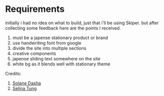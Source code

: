 # Requirements

initially i had no idea on what to build, just that i'll be using Skiper. but after collecting some feedback here are the points I received.

1. must be a japense stationary product or brand
2. use handwriting font from google
3. divide the site into multiple sections
4. creative components
5. japense sliding text somewhere on the site
6. white bg as it blends well with stationary theme

Credits:

1. [Solane Dasha](https://github.com/apollos-advocate)
2. [Selina Tung](https://github.com/Ayamamoru)
